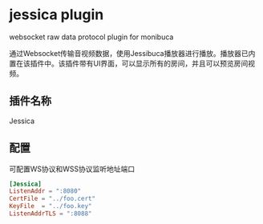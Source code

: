 # jessica plugin
websocket raw data protocol plugin for monibuca

通过Websocket传输音视频数据，使用Jessibuca播放器进行播放。播放器已内置在该插件中。该插件带有UI界面，可以显示所有的房间，并且可以预览房间视频。

## 插件名称

Jessica

## 配置

可配置WS协议和WSS协议监听地址端口

```toml
[Jessica]
ListenAddr = ":8080"
CertFile = "../foo.cert"
KeyFile  = "../foo.key"
ListenAddrTLS = ":8088"
```